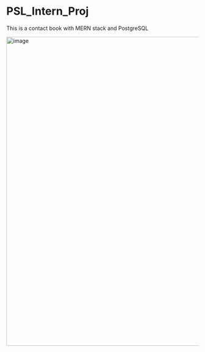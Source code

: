 # PSL_Intern_Proj
This is a contact book with MERN stack and PostgreSQL

<img width="747" height="809" alt="image" src="https://github.com/user-attachments/assets/1c7b550b-7f7e-4b40-9a07-9466dbfe17b3" />
